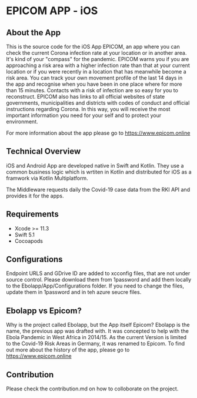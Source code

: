 # EPICOM APP - iOS

## About the App

This is the source code for the iOS App EPICOM, an app where you can check the current Corona infection rate at your location or in another area. It's kind of your "compass" for the pandemic. EPICOM warns you if you are approaching a risk area with a higher infection rate than that at your current location or if you were recently in a location that has meanwhile become a risk area. You can track your own movement profile of the last 14 days in the app and recognise when you have been in one place where for more than 15 minutes. Contacts with a risk of infection are so easy for you to reconstruct. EPICOM also has links to all official websites of state governments, municipalities and districts with codes of conduct and official instructions regarding Corona. In this way, you will receive the most important information you need for your self and to protect your environment.

For more information about the app please go to https://www.epicom.online

## Technical Overview

iOS and Android App are developed native in Swift and Kotlin. They use a common business logic which is wrtiten in Kotlin and distributed for iOS as a framwork via Kotlin Multiplatform.

The Middleware requests daily the Covid-19 case data from the RKI API and provides it for the apps.

## Requirements

* Xcode >= 11.3
* Swift 5.1
* Cocoapods

## Configurations

Endpoint URLS and GDrive ID are added to xcconfig files, that are not under source control. Please download them from 1password and add them locally to the Ebolapp/App/Configurations folder. If you need to change the files, update them in 1password and in teh azure seucre files.

## Ebolapp vs Epicom?

Why is the project called Ebolapp, but the App itself Epicom? Ebolapp is the name, the previous app was drafted with. It was concepted to help with the Ebola Pandemic in West Africa in 2014/15. As the current Version is limited to the Covid-19 Risk Areas in Germany, it was renamed to Epicom. To find out more about the history of the app, please go to https://www.epicom.online

## Contribution

Please check the contribution.md on how to colloborate on the project.